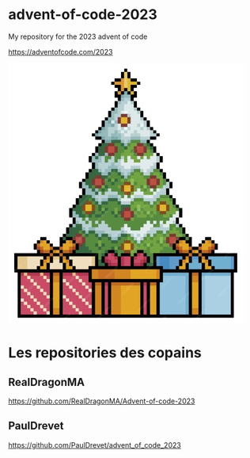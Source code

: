 
# advent-of-code-2023
My repository for the 2023 advent of code

<a>https://adventofcode.com/2023

![This is a fir image.](/assets/fir.png "This is a fir image.")

# Les repositories des copains

## RealDragonMA

<a>https://github.com/RealDragonMA/Advent-of-code-2023

## PaulDrevet

<a>https://github.com/PaulDrevet/advent_of_code_2023
